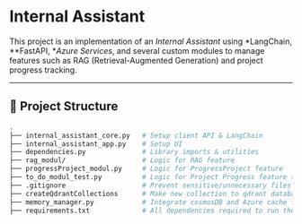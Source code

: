 # Internal Assistant 

This project is an implementation of an *Internal Assistant* using *LangChain, **FastAPI, **Azure Services*, and several custom modules to manage features such as RAG (Retrieval-Augmented Generation) and project progress tracking.

---

## 📂 Project Structure

```bash
.
├── internal_assistant_core.py   # Setup client API & LangChain
├── internal_assistant_app.py    # Setup UI
├── dependencies.py              # Library imports & utilities
├── rag_modul/                   # Logic for RAG feature
├── progressProject_modul.py     # Logic for ProgressProject feature
├── to_do_modul_test.py          # Logic for Project Progress feature (testing)
├── .gitignore                   # Prevent sensitive/unnecessary files from being pushed
├── createQdrantCollections      # Make new collection to qdrant database
├── memory_manager.py            # Integrate cosmosDB and Azure cache for redis to save chat history
├── requirements.txt             # All dependencies required to run the project
